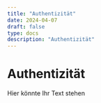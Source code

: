 ```yaml
---
title: "Authentizität"
date: 2024-04-07
draft: false
type: docs
description: "Authentizität"
---
```


# Authentizität

Hier könnte Ihr Text stehen
